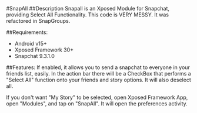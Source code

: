 #SnapAll
##Description
Snapall is an Xposed Module for Snapchat, providing Select All Functionality.
This code is VERY MESSY. It was refactored in SnapGroups.


##Requirements:
- Android v15+
- Xposed Framework 30+
- Snapchat 9.3.1.0

##Features:
   If enabled, it allows you to send a snapchat to everyone in your friends list, easily.
   In the action bar there will be a CheckBox that performs a "Select All" function 
     onto your friends and story options. It will also deselect all.

   If you don't want "My Story" to be selected, open Xposed Framework App, open "Modules", and tap on "SnapAll". It will open the preferences activity.
